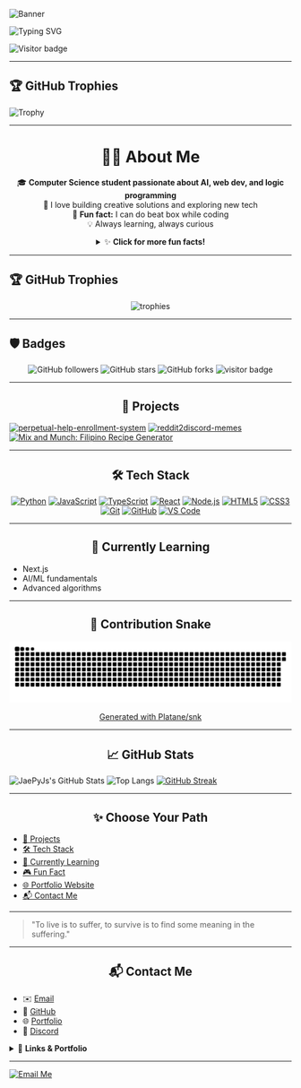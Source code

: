 <!--
  PERSONALIZE: Replace 'your.email@example.com' and 'your-portfolio-link.com' with your actual email and portfolio URL below.
-->

![Banner](https://capsule-render.vercel.app/api?type=waving&color=gradient&height=200&section=header&text=Hi%20I'm%20JaePyJs!%20👋&fontAlign=50&fontAlignY=40&fontSize=40&desc=Computer%20Science%20student%20passionate%20about%20AI%2C%20web%20dev%2C%20and%20logic%20programming&descAlign=50&descAlignY=60&animation=twinkling&customColorList=F67280,C06C84,6C5B7B,355C7D)

![Typing SVG](https://readme-typing-svg.demolab.com?font=Fira+Code&weight=700&size=28&pause=1000&color=F67280&center=true&vCenter=true&width=435&lines=Welcome!+I'm+Jae;I+love+Python;That's+all...)

![Visitor badge](https://komarev.com/ghpvc/?username=JaePyJs&label=Profile+Views&color=6C5B7B&style=flat-square)

---

## 🏆 GitHub Trophies

![Trophy](https://github-profile-trophy.vercel.app/?username=JaePyJs&theme=onedark&no-frame=true&column=7&margin-w=10)

---

<div align="center">

# 🧑‍💻 About Me

<ul style="list-style: none; padding: 0;">
  <li>🎓 <b>Computer Science student passionate about AI, web dev, and logic programming</b></li>
  <li>🤖 I love building creative solutions and exploring new tech</li>
  <li>🎵 <b>Fun fact:</b> I can do beat box while coding</li>
  <li>💡 Always learning, always curious</li>
</ul>

<details>
  <summary>✨ <b>Click for more fun facts!</b></summary>
  <ul style="list-style: none; padding: 0;">
    <li>🎮 I build games and quizzes for fun and learning.</li>
    <li>🐍 Python is my favorite language.</li>
    <li>💻 I love vibrant, interactive UIs!</li>
    <li>🚀 I love launching new side projects!</li>
    <li>🌏 I enjoy collaborating with developers around the world.</li>
  </ul>
</details>

</div>

---


## 🏆 GitHub Trophies

<p align="center">
  <img src="https://github-profile-trophy.vercel.app/?username=JaePyJs&theme=radical&no-frame=true&no-bg=true&margin-w=12" alt="trophies"/>
</p>

---

## 🛡️ Badges

<p align="center">
  <img src="https://img.shields.io/github/followers/JaePyJs?label=Follow&style=social" alt="GitHub followers"/>
  <img src="https://img.shields.io/github/stars/JaePyJs?style=social" alt="GitHub stars"/>
  <img src="https://img.shields.io/github/forks/JaePyJs?style=social" alt="GitHub forks"/>
  <img src="https://komarev.com/ghpvc/?username=JaePyJs&label=Profile+Views&color=6C5B7B&style=flat-square" alt="visitor badge"/>
</p>

---

<h2 align="center">🚀 Projects</h2>

[![perpetual-help-enrollment-system](https://img.shields.io/badge/Perpetual%20Help%20Enrollment%20System-355C7D?style=for-the-badge&logo=github&logoColor=white)](https://github.com/JaePyJs/perpetual-help-enrollment-system)
[![reddit2discord-memes](https://img.shields.io/badge/Reddit2Discord%20Memes-6C5B7B?style=for-the-badge&logo=github&logoColor=white)](https://github.com/JaePyJs/reddit2discord-memes)
[![Mix and Munch: Filipino Recipe Generator](https://img.shields.io/badge/Mix%20and%20Munch-F67280?style=for-the-badge&logo=github&logoColor=white)](https://github.com/JaePyJs/mix-and-munch)

---

<h2 align="center">🛠️ Tech Stack</h2>

<p align="center">
  <a href="https://www.python.org/" target="_blank"><img src="https://cdn.jsdelivr.net/gh/devicons/devicon/icons/python/python-original.svg" alt="Python" width="40" height="40"/></a>
  <a href="https://developer.mozilla.org/docs/Web/JavaScript" target="_blank"><img src="https://cdn.jsdelivr.net/gh/devicons/devicon/icons/javascript/javascript-original.svg" alt="JavaScript" width="40" height="40"/></a>
  <a href="https://www.typescriptlang.org/" target="_blank"><img src="https://cdn.jsdelivr.net/gh/devicons/devicon/icons/typescript/typescript-original.svg" alt="TypeScript" width="40" height="40"/></a>
  <a href="https://react.dev/" target="_blank"><img src="https://cdn.jsdelivr.net/gh/devicons/devicon/icons/react/react-original.svg" alt="React" width="40" height="40"/></a>
  <a href="https://nodejs.org/" target="_blank"><img src="https://cdn.jsdelivr.net/gh/devicons/devicon/icons/nodejs/nodejs-original.svg" alt="Node.js" width="40" height="40"/></a>
  <a href="https://developer.mozilla.org/docs/Web/HTML" target="_blank"><img src="https://cdn.jsdelivr.net/gh/devicons/devicon/icons/html5/html5-original.svg" alt="HTML5" width="40" height="40"/></a>
  <a href="https://developer.mozilla.org/docs/Web/CSS" target="_blank"><img src="https://cdn.jsdelivr.net/gh/devicons/devicon/icons/css3/css3-original.svg" alt="CSS3" width="40" height="40"/></a>
  <a href="https://git-scm.com/" target="_blank"><img src="https://cdn.jsdelivr.net/gh/devicons/devicon/icons/git/git-original.svg" alt="Git" width="40" height="40"/></a>
  <a href="https://github.com/" target="_blank"><img src="https://cdn.jsdelivr.net/gh/devicons/devicon/icons/github/github-original.svg" alt="GitHub" width="40" height="40"/></a>
  <a href="https://code.visualstudio.com/" target="_blank"><img src="https://cdn.jsdelivr.net/gh/devicons/devicon/icons/vscode/vscode-original.svg" alt="VS Code" width="40" height="40"/></a>
</p>

---

<h2 align="center">🌱 Currently Learning</h2>

- Next.js
- AI/ML fundamentals
- Advanced algorithms

---

<h2 align="center">🐍 Contribution Snake</h2>
<p align="center">
  <img src="https://github.com/JaePyJs/JaePyJs/raw/output/github-contribution-grid-snake.svg" alt="github-contribution-grid-snake">
</p>
<p align="center">
  <a href="https://github.com/Platane/snk" target="_blank">Generated with Platane/snk</a>
</p>

---

<h2 align="center">📈 GitHub Stats</h2>

![JaePyJs's GitHub Stats](https://github-readme-stats.vercel.app/api?username=JaePyJs&show_icons=true&theme=radical)
![Top Langs](https://github-readme-stats.vercel.app/api/top-langs/?username=JaePyJs&layout=compact&theme=radical)
[![GitHub Streak](https://streak-stats.demolab.com?user=JaePyJs&theme=radical)](https://git.io/streak-stats)

---

<h2 align="center">✨ Choose Your Path</h2>

- [🚀 Projects](#-projects)
- [🛠️ Tech Stack](#-tech-stack)
- [🌱 Currently Learning](#-currently-learning)
- [🎮 Fun Fact](#-about-me)
- [🌐 Portfolio Website](https://your-portfolio-link.com)
- [📬 Contact Me](./TextMe.md)

---

> "To live is to suffer, to survive is to find some meaning in the suffering."

---

<h2 align="center">📬 Contact Me</h2>

- ✉️ [Email](mailto:your.email@example.com)
- 🐙 [GitHub](https://github.com/JaePyJs)
- 🌐 [Portfolio](https://your-portfolio-link.com)
- 💬 [Discord](https://discordapp.com/users/898905034107019285)

<details>
<summary>🔗 <b>Links & Portfolio</b></summary>

- [🌐 Portfolio Website](https://your-portfolio-link.com)
- [✉️ Email Me](mailto:your.email@example.com)
- [🐙 GitHub Profile](https://github.com/JaePyJs)
- [💬 Discord](https://discordapp.com/users/898905034107019285)

</details>

---

[![Email Me](https://img.shields.io/badge/Email-m23--1470--578@manila.uphsl.edu.ph-D14836?style=for-the-badge&logo=gmail&logoColor=white)](mailto:m23-1470-578@manila.uphsl.edu.ph)

<!-- Profile generated by Cascade AI -->
